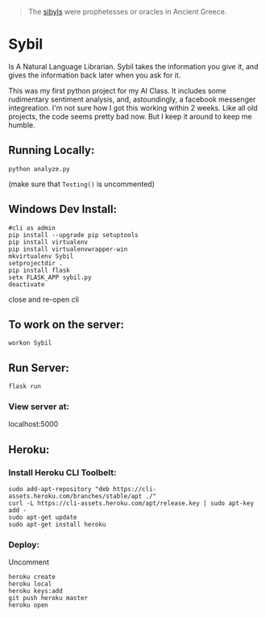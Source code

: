 > The [sibyls](https://en.wikipedia.org/wiki/Sibyl) were prophetesses or oracles in Ancient Greece.
# Sybil
Is A Natural Language Librarian.
Sybil takes the information you give it, and gives the information back later when you ask for it.

This was my first python project for my AI Class. It includes some rudimentary sentiment analysis, and, astoundingly, a facebook messenger integreation.  I'm not sure how I got this working within 2 weeks. Like all old projects, the code seems pretty bad now. But I keep it around to keep me humble.

## Running Locally:
`python analyze.py`

(make sure that `Testing()` is uncommented)

## Windows Dev Install:
```
#cli as admin
pip install --upgrade pip setuptools
pip install virtualenv
pip install virtualenvwrapper-win
mkvirtualenv Sybil
setprojectdir .
pip install flask
setx FLASK_APP sybil.py 
deactivate
```
close and re-open cli

## To work on the server:
`workon Sybil`

## Run Server:
`flask run`

### View server at:
localhost:5000

## Heroku:

### Install Heroku CLI Toolbelt:
```
sudo add-apt-repository "deb https://cli-assets.heroku.com/branches/stable/apt ./"
curl -L https://cli-assets.heroku.com/apt/release.key | sudo apt-key add -
sudo apt-get update
sudo apt-get install heroku
```

### Deploy:
Uncomment

```
heroku create
heroku local
heroku keys:add
git push heroku master
heroku open
```

